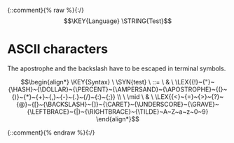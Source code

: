 {::comment}{% raw %}{:/}
$$\KEY{Language} \STRING{Test}$$

# ASCII characters
               



The apostrophe and the backslash have to be escaped in terminal symbols.


$$\begin{align*}
  \KEY{Syntax} \
  \SYN{test}
  \ ::= \ & \
  \LEX{{!}~{"}~{\HASH}~{\DOLLAR}~{\PERCENT}~{\AMPERSAND}~{\APOSTROPHE}~{(}~{)}~{*}~{+}~{,}~{-}~{.}~{/}~{:}~{;}} \\
  \ \mid \ & \ \LEX{{<}~{=}~{>}~{?}~{@}~{[}~{\BACKSLASH}~{]}~{\CARET}~{\UNDERSCORE}~{\GRAVE}~{\LEFTBRACE}~{|}~{\RIGHTBRACE}~{\TILDE}~A~Z~a~z~0~9}
\end{align*}$$


[Funcons-beta]: /CBS-beta/math/Funcons-beta
  "FUNCONS-BETA"
[Unstable-Funcons-beta]: /CBS-beta/math/Unstable-Funcons-beta
  "UNSTABLE-FUNCONS-BETA"
[Languages-beta]: /CBS-beta/math/Languages-beta
  "LANGUAGES-BETA"
[Unstable-Languages-beta]: /CBS-beta/math/Unstable-Languages-beta
  "UNSTABLE-LANGUAGES-BETA"
[CBS-beta]: /CBS-beta
  "CBS-BETA"
[TEST-Start.cbs]: https://github.com/plancomps/CBS-beta/blob/master/Unstable-Languages-beta/Test/TEST-cbs/TEST/TEST-Start/TEST-Start.cbs
  "CBS SOURCE FILE ON GITHUB"
[PLAIN]: /CBS-beta/docs/Unstable-Languages-beta/Test/TEST-cbs/TEST/TEST-Start
  "CBS SOURCE WEB PAGE"
 [PRETTY]: /CBS-beta/math/Unstable-Languages-beta/Test/TEST-cbs/TEST/TEST-Start
  "CBS-KATEX WEB PAGE"
[PDF]: /CBS-beta/math/Unstable-Languages-beta/Test/TEST-cbs/TEST/TEST-Start/TEST-Start.pdf
  "CBS-LATEX PDF FILE"
[PLanCompS Project]: https://plancomps.github.io
  "PROGRAMMING LANGUAGE COMPONENTS AND SPECIFICATIONS PROJECT HOME PAGE"
{::comment}{% endraw %}{:/}
